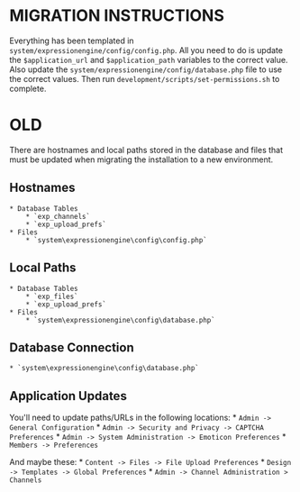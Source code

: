 MIGRATION INSTRUCTIONS
======================
Everything has been templated in `system/expressionengine/config/config.php`. All you need to do is update the `$application_url` and `$application_path` variables to the correct value. Also update the `system/expressionengine/config/database.php` file to use the correct values. Then run `development/scripts/set-permissions.sh` to complete.


OLD
===
There are hostnames and local paths stored in the database and files that must be updated when migrating the installation to a new environment.

Hostnames
---------
    * Database Tables
        * `exp_channels`
        * `exp_upload_prefs`
    * Files
        * `system\expressionengine\config\config.php`

Local Paths
-----------
    * Database Tables
        * `exp_files`
        * `exp_upload_prefs`
    * Files
        * `system\expressionengine\config\database.php`

Database Connection
-------------------
    * `system\expressionengine\config\database.php`

Application Updates
-------------------

You'll need to update paths/URLs in the following locations:
    * `Admin -> General Configuration`
    * `Admin -> Security and Privacy -> CAPTCHA Preferences`
    * `Admin -> System Administration -> Emoticon Preferences`
    * `Members -> Preferences`

And maybe these:
    * `Content -> Files -> File Upload Preferences`
    * `Design -> Templates -> Global Preferences`
    * `Admin -> Channel Administration > Channels`


